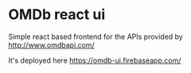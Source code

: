 # OMDb react ui

Simple react based frontend for the APIs provided by http://www.omdbapi.com/

It's deployed here https://omdb-ui.firebaseapp.com/
